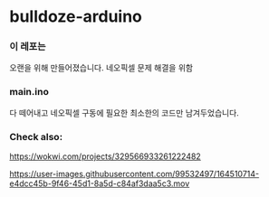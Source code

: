 # bulldoze-arduino

### 이 레포는
오랜을 위해 만들어졌습니다.
네오픽셀 문제 해결을 위함

### main.ino
다 떼어내고 네오픽셀 구동에 필요한 최소한의 코드만 남겨두었습니다.

### Check also:
https://wokwi.com/projects/329566933261222482

https://user-images.githubusercontent.com/99532497/164510714-e4dcc45b-9f46-45d1-8a5d-c84af3daa5c3.mov

